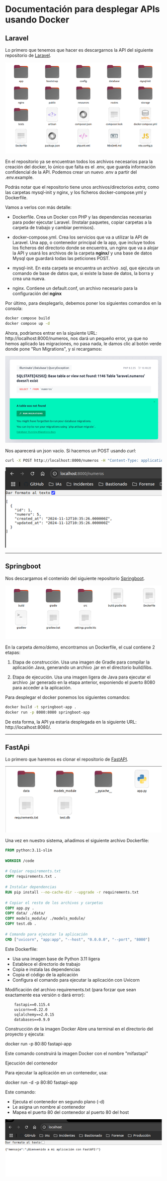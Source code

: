# Documentación para desplegar APIs usando Docker

## Laravel

Lo primero que tenemos que hacer es descargarnos la API del siguiente repositorio de [Laravel](https://github.com/SataNico04/PPS-Despliege-Laravel-G4).

![alt text](image-2.png)

En el repositorio ya se encuentran todos los archivos necesarios para la creación del docker, lo único que falta es el .env, que guarda información confidencial de la API. Podemos crear un nuevo .env a partir del .env.example.

Podrás notar que el repositorio tiene unos archivos/directorios *extra*, como las carpetas mysql-init y nginx, y los ficheros docker-compose.yml y Dockerfile.

Vamos a verlos con más detalle:

- Dockerfile.
  Crea un Docker con PHP y las dependencias necesarias para poder ejecutar Laravel.
  (Instalar paquetes, copiar carpetas a la carpeta de trabajo y cambiar permisos).

- docker-compose.yml.
  Crea los servicios que va a utilizar la API de Laravel. Una app, o contenedor principal de la app, que incluye todos los ficheros del directorio donde se encuentra, un nginx que va a alojar la API y usará los archivos de la carpeta **nginx/** y una base de datos Mysql que guardará todas las peticiones POST.

- mysql-init.
  En esta carpeta se encuentra un archivo .sql, que ejecuta un comando de base de datos que, si existe la base de datos, la borra y crea una nueva.

- nginx.
  Contiene un default.conf, un archivo necesario para la configuración del **nginx**

Por último, para desplegarlo, debemos poner los siguientes comandos en la consola:

```bash
docker compose build
docker compose up -d
```

Ahora, podríamos entrar en la siguiente URL: http://localhost:8000/numeros, nos dará un pequeño error, ya que no hemos aplicado las migraciones, no pasa nada, le damos clic al botón verde donde pone "Run Migrations", y si recargamos:

![alt text](image-4.png)

Nos aparecerá un json vacío. Si hacemos un POST usando *curl*:

```bash
curl -X POST http://localhost:8000/numeros -H "Content-Type: application/json" -d '{"numero": 5}'
```

![alt text](image-5.png)

---

## Springboot

Nos descargamos el contenido del siguiente repositorio [Springboot](https://github.com/IES-Rafael-Alberti/PPS-despliegue-springboot-g4). 

![alt text](image-1.png)

En la carpeta *demo/demo*, encontramos un Dockerfile, el cual contiene 2 etapas:
1. Etapa de construcción.
   Usa una imagen de Gradle para compilar la aplicación Java, generando un archivo .jar en el directorio build/libs.

2. Etapa de ejecución.
   Usa una imagen ligera de Java para ejecutar el archivo .jar generado en la etapa anterior, exponiendo el puerto 8080 para acceder a la aplicación.

Para desplegar el docker ponemos los siguientes comandos:

```bash
docker build -t springboot-app .
docker run -p 8080:8080 springboot-app
```

De esta forma, la API ya estaría desplegada en la siguiente URL: http://localhost:8080/.

---

## FastApi

Lo primero que haremos es clonar el repositorio de [FastAPI](https://github.com/IES-Rafael-Alberti/PPS-despliegue-fastapi-g4). 

![alt text](image.png)

Una vez en nuestro sistema, añadimos el siguiente archivo Dockerfile:

```Dockerfile
FROM python:3.11-slim

WORKDIR /code

# Copiar requirements.txt
COPY requirements.txt .

# Instalar dependencias
RUN pip install --no-cache-dir --upgrade -r requirements.txt

# Copiar el resto de los archivos y carpetas
COPY app.py .
COPY data/ ./data/
COPY models_module/ ./models_module/
COPY test.db .

# Comando para ejecutar la aplicación
CMD ["uvicorn", "app:app", "--host", "0.0.0.0", "--port", "8000"]
```

Este Dockerfile:

- Usa una imagen base de Python 3.11 ligera
- Establece el directorio de trabajo
- Copia e instala las dependencias
- Copia el código de la aplicación
- Configura el comando para ejecutar la aplicación con Uvicorn

Modificación del archivo requirements.txt (para forzar que sean exactamente esa versión o dará error):

        fastapi==0.115.4
        uvicorn==0.22.0
        sqlalchemy==2.0.15
        databases==0.9.0

Construcción de la imagen Docker
Abre una terminal en el directorio del proyecto y ejecuta:

  docker run -p 80:80 fastapi-app

Este comando construirá la imagen Docker con el nombre "mifastapi"

Ejecución del contenedor

Para ejecutar la aplicación en un contenedor, usa:

  docker run -d -p 80:80 fastapi-app

Este comando:

- Ejecuta el contenedor en segundo plano (-d)
- Le asigna un nombre al contenedor
- Mapea el puerto 80 del contenedor al puerto 80 del host

![alt text](image-3.png)